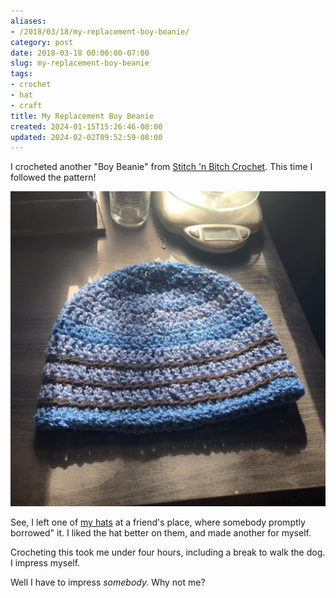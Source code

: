 ```yaml
---
aliases:
- /2018/03/18/my-replacement-boy-beanie/
category: post
date: 2018-03-18 00:00:00-07:00
slug: my-replacement-boy-beanie
tags:
- crochet
- hat
- craft
title: My Replacement Boy Beanie
created: 2024-01-15T15:26:46-08:00
updated: 2024-02-02T09:52:59-08:00
---
```


I crocheted another "Boy Beanie" from [Stitch 'n Bitch Crochet](https://www.goodreads.com/book/show/57512.Stitch_n_Bitch_Crochet). This time I followed the pattern!

![attachments/img/2018/cover-2018-03-18.jpg](../../../attachments/img/2018/cover-2018-03-18.jpg)

<!--more-->

See, I left one of [my hats](../02/a-couple-crocheted-hats.md) at a friend's place, where somebody promptly borrowed" it. I liked the hat better on them, and made another for myself.

Crocheting this took me under four hours, including a break to walk the dog. I impress myself.

Well I have to impress *somebody.* Why not me?
